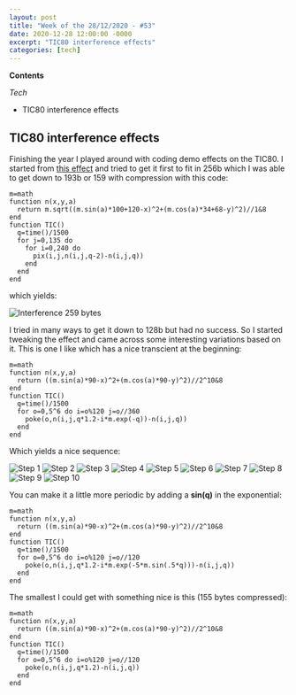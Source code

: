 ```yaml
---
layout: post
title: "Week of the 28/12/2020 - #53"
date: 2020-12-28 12:00:00 -0000
excerpt: "TIC80 interference effects"
categories: [tech]
---
```


**Contents**

*Tech*

- TIC80 interference effects

## TIC80 interference effects

Finishing the year I played around with coding demo effects on the TIC80. I started from [this effect](https://tic80.com/play?cart=1430) and tried to get it first to fit in 256b which I was able to get down to 193b or 159 with compression with this code:
```
m=math
function n(x,y,a)
  return m.sqrt((m.sin(a)*100+120-x)^2+(m.cos(a)*34+68-y)^2)//1&8
end
function TIC()
  q=time()/1500
  for j=0,135 do
    for i=0,240 do 
      pix(i,j,n(i,j,q-2)-n(i,j,q))
    end
  end
end
```
which yields:

![Interference 259 bytes](/assets/imgs/2020-12-28/interference-159b.png)

I tried in many ways to get it down to 128b but had no success. So I started tweaking the effect and came across some interesting variations based on it. This is one I like which has a nice transcient at the beginning:
```
m=math
function n(x,y,a)
  return ((m.sin(a)*90-x)^2+(m.cos(a)*90-y)^2)//2^10&8
end
function TIC()
  q=time()/1500
  for o=0,5^6 do i=o%120 j=o//360
    poke(o,n(i,j,q*1.2-i*m.exp(-q))-n(i,j,q))
  end
end
```
Which yields a nice sequence:

![Step 1](/assets/imgs/2020-12-28/1.png)
![Step 2](/assets/imgs/2020-12-28/2.png)
![Step 3](/assets/imgs/2020-12-28/3.png)
![Step 4](/assets/imgs/2020-12-28/4.png)
![Step 5](/assets/imgs/2020-12-28/5.png)
![Step 6](/assets/imgs/2020-12-28/6.png)
![Step 7](/assets/imgs/2020-12-28/7.png)
![Step 8](/assets/imgs/2020-12-28/8.png)
![Step 9](/assets/imgs/2020-12-28/9.png)
![Step 10](/assets/imgs/2020-12-28/10.png)

You can make it a little more periodic by adding a **sin(q)** in the exponential:

```
m=math
function n(x,y,a)
  return ((m.sin(a)*90-x)^2+(m.cos(a)*90-y)^2)//2^10&8
end
function TIC()
  q=time()/1500
  for o=0,5^6 do i=o%120 j=o//120
    poke(o,n(i,j,q*1.2-i*m.exp(-5*m.sin(.5*q)))-n(i,j,q))
  end
end
```

The smallest I could get with something nice is this (155 bytes compressed):
```
m=math
function n(x,y,a)
  return ((m.sin(a)*90-x)^2+(m.cos(a)*90-y)^2)//2^10&8
end
function TIC()
  q=time()/1500
  for o=0,5^6 do i=o%120 j=o//120
    poke(o,n(i,j,q*1.2)-n(i,j,q))
  end
end
```
